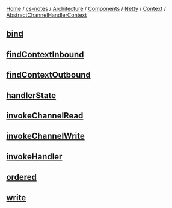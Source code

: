[Home](https://mengxianbin.github.io) /
[cs-notes](https://mengxianbin.github.io/cs-notes/site) /
[Architecture](https://mengxianbin.github.io/cs-notes/site/Architecture) /
[Components](https://mengxianbin.github.io/cs-notes/site/Architecture/Components) /
[Netty](https://mengxianbin.github.io/cs-notes/site/Architecture/Components/Netty) /
[Context](https://mengxianbin.github.io/cs-notes/site/Architecture/Components/Netty/Context) /
[AbstractChannelHandlerContext](https://mengxianbin.github.io/cs-notes/site/Architecture/Components/Netty/Context/AbstractChannelHandlerContext)

## [bind](https://mengxianbin.github.io/cs-notes/site/Architecture/Components/Netty/Context/AbstractChannelHandlerContext/bind)

## [findContextInbound](https://mengxianbin.github.io/cs-notes/site/Architecture/Components/Netty/Context/AbstractChannelHandlerContext/findContextInbound)

## [findContextOutbound](https://mengxianbin.github.io/cs-notes/site/Architecture/Components/Netty/Context/AbstractChannelHandlerContext/findContextOutbound)

## [handlerState](https://mengxianbin.github.io/cs-notes/site/Architecture/Components/Netty/Context/AbstractChannelHandlerContext/handlerState)

## [invokeChannelRead](https://mengxianbin.github.io/cs-notes/site/Architecture/Components/Netty/Context/AbstractChannelHandlerContext/invokeChannelRead)

## [invokeChannelWrite](https://mengxianbin.github.io/cs-notes/site/Architecture/Components/Netty/Context/AbstractChannelHandlerContext/invokeChannelWrite)

## [invokeHandler](https://mengxianbin.github.io/cs-notes/site/Architecture/Components/Netty/Context/AbstractChannelHandlerContext/invokeHandler)

## [ordered](https://mengxianbin.github.io/cs-notes/site/Architecture/Components/Netty/Context/AbstractChannelHandlerContext/ordered)

## [write](https://mengxianbin.github.io/cs-notes/site/Architecture/Components/Netty/Context/AbstractChannelHandlerContext/write)
